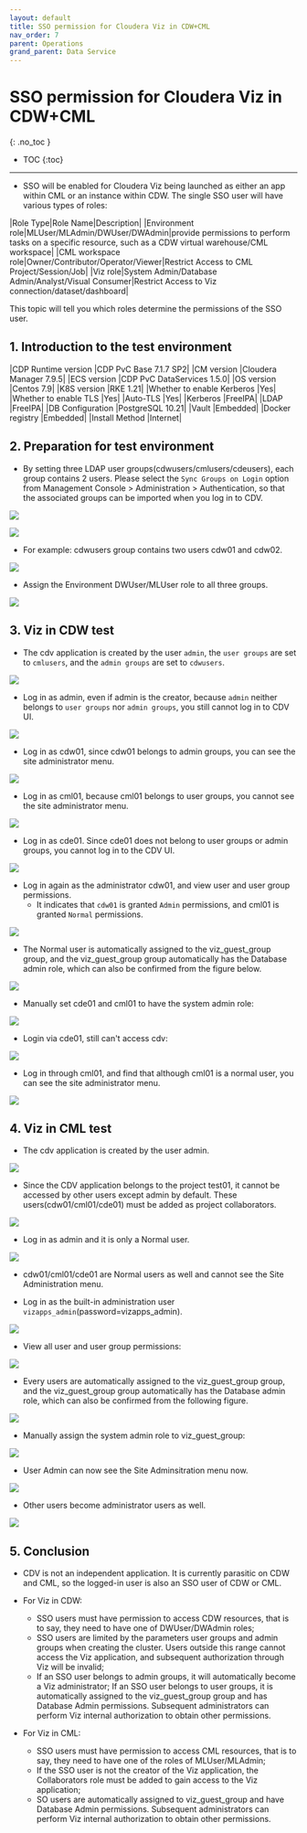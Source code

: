 ```yaml
---
layout: default
title: SSO permission for Cloudera Viz in CDW+CML
nav_order: 7
parent: Operations
grand_parent: Data Service
---
```


# SSO permission for Cloudera Viz in CDW+CML
{: .no_toc }

- TOC
{:toc}

---

- SSO will be enabled for Cloudera Viz being launched as either an app within CML or an instance within CDW. The single SSO user will have various types of roles:

|Role Type|Role Name|Description|
|Environment role|MLUser/MLAdmin/DWUser/DWAdmin|provide permissions to perform tasks on a specific resource, such as a CDW virtual warehouse/CML workspace|
|CML workspace role|Owner/Contributor/Operator/Viewer|Restrict Access to CML Project/Session/Job|
|Viz role|System Admin/Database Admin/Analyst/Visual Consumer|Restrict Access to Viz connection/dataset/dashboard|

This topic will tell you which roles determine the permissions of the SSO user.

## 1. Introduction to the test environment

|CDP Runtime version |CDP PvC Base 7.1.7 SP2|
|CM version |Cloudera Manager 7.9.5|
|ECS version |CDP PvC DataServices 1.5.0|
|OS version |Centos 7.9|
|K8S version |RKE 1.21|
|Whether to enable Kerberos |Yes|
|Whether to enable TLS |Yes|
|Auto-TLS |Yes|
|Kerberos |FreeIPA|
|LDAP |FreeIPA|
|DB Configuration |PostgreSQL 10.21|
|Vault |Embedded|
|Docker registry |Embedded|
|Install Method |Internet|


## 2. Preparation for test environment

- By setting three LDAP user groups(cdwusers/cmlusers/cdeusers), each group contains 2 users. Please select the `Sync Groups on Login` option from Management Console > Administration > Authentication, so that the associated groups can be imported when you log in to CDV. 

![](../../assets/images/ds/cdvsso01.png)

![](../../assets/images/ds/cdvsso02.png)

- For example: cdwusers group contains two users cdw01 and cdw02.

![](../../assets/images/ds/cdvsso03.png)

- Assign the Environment DWUser/MLUser role to all three groups.

![](../../assets/images/ds/cdvsso04.png)


## 3. Viz in CDW test

- The cdv application is created by the user `admin`, the `user groups` are set to `cmlusers`, and the `admin groups` are set to `cdwusers`.
 
![](../../assets/images/ds/cdvsso05.png)

- Log in as admin, even if admin is the creator, because `admin` neither belongs to `user groups` nor `admin groups`, you still cannot log in to CDV UI.

![](../../assets/images/ds/cdvsso06.png)

- Log in as cdw01, since cdw01 belongs to admin groups, you can see the site administrator menu.

![](../../assets/images/ds/cdvsso07.png)

- Log in as cml01, because cml01 belongs to user groups, you cannot see the site administrator menu.

![](../../assets/images/ds/cdvsso08.png)

- Log in as cde01. Since cde01 does not belong to user groups or admin groups, you cannot log in to the CDV UI.

![](../../assets/images/ds/cdvsso06.png)

- Log in again as the administrator cdw01, and view user and user group permissions.
    - It indicates that `cdw01` is granted `Admin` permissions, and cml01 is granted `Normal` permissions. 

![](../../assets/images/ds/cdvsso09.png)

- The Normal user is automatically assigned to the viz_guest_group group, and the viz_guest_group group automatically has the Database admin role, which can also be confirmed from the figure below.

![](../../assets/images/ds/cdvsso10.png)
 
- Manually set cde01 and cml01 to have the system admin role:

![](../../assets/images/ds/cdvsso11.png)

- Login via cde01, still can't access cdv:

![](../../assets/images/ds/cdvsso06.png)

- Log in through cml01, and find that although cml01 is a normal user, you can see the site administrator menu.

![](../../assets/images/ds/cdvsso12.png)

## 4. Viz in CML test

- The cdv application is created by the user admin.

![](../../assets/images/ds/cdvsso13.png)

- Since the CDV application belongs to the project test01, it cannot be accessed by other users except admin by default. These users(cdw01/cml01/cde01) must be added as project collaborators.

![](../../assets/images/ds/cdvsso14.png)

- Log in as admin and it is only a Normal user. 

![](../../assets/images/ds/cdvsso15.png)

- cdw01/cml01/cde01 are Normal users as well and cannot see the Site Administration menu.

- Log in as the built-in administration user `vizapps_admin`(password=vizapps_admin).

![](../../assets/images/ds/cdvsso16.png)

- View all user and user group permissions:

![](../../assets/images/ds/cdvsso17.png)

- Every users are automatically assigned to the viz_guest_group group, and the viz_guest_group group automatically has the Database admin role, which can also be confirmed from the following figure.

![](../../assets/images/ds/cdvsso18.png)

- Manually assign the system admin role to viz_guest_group:

![](../../assets/images/ds/cdvsso19.png)

- User Admin can now see the Site Adminsitration menu now.

![](../../assets/images/ds/cdvsso20.png)

- Other users become administrator users as well.

![](../../assets/images/ds/cdvsso21.png)


## 5. Conclusion

- CDV is not an independent application. It is currently parasitic on CDW and CML, so the logged-in user is also an SSO user of CDW or CML.

- For Viz in CDW:
    - SSO users must have permission to access CDW resources, that is to say, they need to have one of DWUser/DWAdmin roles;
    - SSO users are limited by the parameters user groups and admin groups when creating the cluster. Users outside this range cannot access the Viz application, and subsequent authorization through Viz will be invalid;
    - If an SSO user belongs to admin groups, it will automatically become a Viz administrator;
If an SSO user belongs to user groups, it is automatically assigned to the viz_guest_group group and has Database Admin permissions. Subsequent administrators can perform Viz internal authorization to obtain other permissions.

- For Viz in CML:
    - SSO users must have permission to access CML resources, that is to say, they need to have one of the roles of MLUser/MLAdmin;
    - If the SSO user is not the creator of the Viz application, the Collaborators role must be added to gain access to the Viz application;
    - SO users are automatically assigned to viz_guest_group and have Database Admin permissions. Subsequent administrators can perform Viz internal authorization to obtain other permissions.
    
